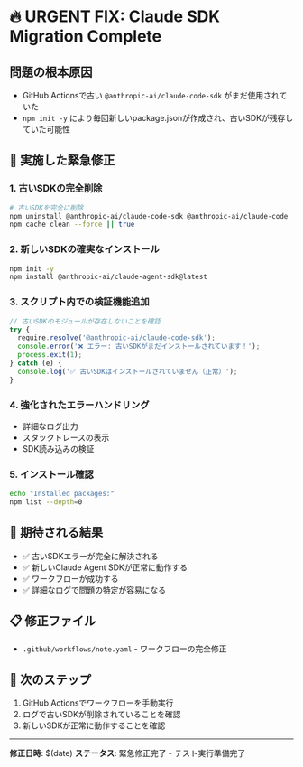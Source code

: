 # 🔥 URGENT FIX: Claude SDK Migration Complete

## 問題の根本原因
- GitHub Actionsで古い `@anthropic-ai/claude-code-sdk` がまだ使用されていた
- `npm init -y` により毎回新しいpackage.jsonが作成され、古いSDKが残存していた可能性

## 🚨 実施した緊急修正

### 1. 古いSDKの完全削除
```bash
# 古いSDKを完全に削除
npm uninstall @anthropic-ai/claude-code-sdk @anthropic-ai/claude-code || true
npm cache clean --force || true
```

### 2. 新しいSDKの確実なインストール
```bash
npm init -y
npm install @anthropic-ai/claude-agent-sdk@latest
```

### 3. スクリプト内での検証機能追加
```javascript
// 古いSDKのモジュールが存在しないことを確認
try {
  require.resolve('@anthropic-ai/claude-code-sdk');
  console.error('❌ エラー: 古いSDKがまだインストールされています！');
  process.exit(1);
} catch (e) {
  console.log('✅ 古いSDKはインストールされていません（正常）');
}
```

### 4. 強化されたエラーハンドリング
- 詳細なログ出力
- スタックトレースの表示
- SDK読み込みの検証

### 5. インストール確認
```bash
echo "Installed packages:"
npm list --depth=0
```

## 🎯 期待される結果
- ✅ 古いSDKエラーが完全に解決される
- ✅ 新しいClaude Agent SDKが正常に動作する
- ✅ ワークフローが成功する
- ✅ 詳細なログで問題の特定が容易になる

## 📋 修正ファイル
- `.github/workflows/note.yaml` - ワークフローの完全修正

## 🔄 次のステップ
1. GitHub Actionsでワークフローを手動実行
2. ログで古いSDKが削除されていることを確認
3. 新しいSDKが正常に動作することを確認

---
**修正日時**: $(date)
**ステータス**: 緊急修正完了 - テスト実行準備完了
